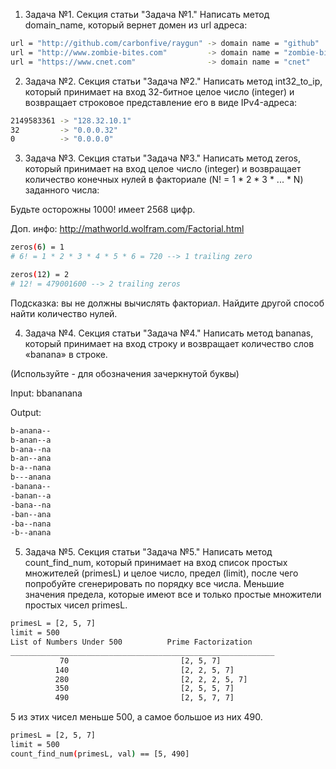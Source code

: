 1. Задача №1. Секция статьи "Задача №1."
Написать метод domain_name, который вернет домен из url адреса:

```sh
url = "http://github.com/carbonfive/raygun" -> domain name = "github"
url = "http://www.zombie-bites.com"         -> domain name = "zombie-bites"
url = "https://www.cnet.com"                -> domain name = "cnet"
```

2. Задача №2. Секция статьи "Задача №2."
Написать метод int32_to_ip, который принимает на вход 32-битное целое число
(integer) и возвращает строковое представление его в виде IPv4-адреса:

```sh
2149583361 -> "128.32.10.1"
32         -> "0.0.0.32"
0          -> "0.0.0.0"
```

3. Задача №3. Секция статьи "Задача №3."
Написать метод zeros, который принимает на вход целое число (integer) и
возвращает количество конечных нулей в факториале (N! = 1 * 2 * 3 * ... * N) заданного числа:

Будьте осторожны 1000! имеет 2568 цифр.

Доп. инфо: http://mathworld.wolfram.com/Factorial.html

```sh
zeros(6) = 1
# 6! = 1 * 2 * 3 * 4 * 5 * 6 = 720 --> 1 trailing zero

zeros(12) = 2
# 12! = 479001600 --> 2 trailing zeros
```

Подсказка: вы не должны вычислять факториал.
Найдите другой способ найти количество нулей.


4. Задача №4. Секция статьи "Задача №4."
Написать метод bananas, который принимает на вход строку и
возвращает количество слов «banana» в строке.

(Используйте - для обозначения зачеркнутой буквы)

Input: bbananana

Output:

```sh
b-anana--
b-anan--a
b-ana--na
b-an--ana
b-a--nana
b---anana
-banana--
-banan--a
-bana--na
-ban--ana
-ba--nana
-b--anana
```

5. Задача №5. Секция статьи "Задача №5."
Написать метод count_find_num, который принимает на вход список простых множителей (primesL) и целое число,
предел (limit), после чего попробуйте сгенерировать по порядку все числа.
Меньшие значения предела, которые имеют все и только простые множители простых чисел primesL.

```sh
primesL = [2, 5, 7]
limit = 500
List of Numbers Under 500          Prime Factorization
___________________________________________________________
           70                         [2, 5, 7]
          140                         [2, 2, 5, 7]
          280                         [2, 2, 2, 5, 7]
          350                         [2, 5, 5, 7]
          490                         [2, 5, 7, 7]
```

5 из этих чисел меньше 500, а самое большое из них 490.

```sh
primesL = [2, 5, 7]
limit = 500
count_find_num(primesL, val) == [5, 490]
```
